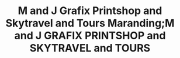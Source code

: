 ---
title: "M and J Grafix Printshop and Skytravel and Tours Maranding;M and J GRAFIX PRINTSHOP and SKYTRAVEL and TOURS"
url: /maranding/m-and-j-grafix-printshop-and-skytravel-and-tours-maranding-m-and-j-grafix-printshop-and-skytravel-and-tours/
shop: travel agency
---
